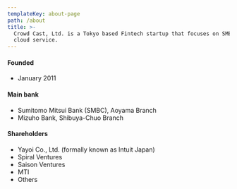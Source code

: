 ```yaml
---
templateKey: about-page
path: /about
title: >-
  Crowd Cast, Ltd. is a Tokyo based Fintech startup that focuses on SME mobile,
  cloud service.
---
```

#### Founded
* January 2011

#### Main bank
* Sumitomo Mitsui Bank (SMBC), Aoyama Branch
* Mizuho Bank, Shibuya-Chuo Branch

#### Shareholders
* Yayoi Co., Ltd. (formally known as Intuit Japan)
* Spiral Ventures
* Saison Ventures
* MTI
* Others
